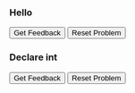 ### Hello
<div id="hello-sortableTrash" class="sortable-code"></div> 
<div id="hello-sortable" class="sortable-code"></div> 
<div style="clear:both;"></div> 
<p> 
    <input id="hello-feedbackLink" value="Get Feedback" type="button" /> 
    <input id="hello-newInstanceLink" value="Reset Problem" type="button" /> 
</p> 
<script type="text/javascript"> 
(function(){
  var initial = "public class Hello {\n" +
    "  public static void main(String[] args) {\n" +
    "    System.out.println(&quot;Hello, world!&quot;);\n" +
    "  }\n" +
    "}";
  var parsonsPuzzle = new ParsonsWidget({
    "sortableId": "hello-sortable",
    "max_wrong_lines": 10,
    "grader": ParsonsWidget._graders.LineBasedGrader,
    "exec_limit": 2500,
    "can_indent": true,
    "x_indent": 50,
    "lang": "en",
    "show_feedback": true
  });
  parsonsPuzzle.init(initial);
  parsonsPuzzle.shuffleLines();
  $("#hello-newInstanceLink").click(function(event){ 
      event.preventDefault(); 
      parsonsPuzzle.shuffleLines(); 
  }); 
  $("#hello-feedbackLink").click(function(event){ 
      event.preventDefault(); 
      parsonsPuzzle.getFeedback(); 
  }); 
})(); 
</script>

### Declare int
<div id="jumps-sortableTrash" class="sortable-code"></div> 
<div id="jumps-sortable" class="sortable-code"></div> 
<div style="clear:both;"></div> 
<p> 
    <input id="jumps-feedbackLink" value="Get Feedback" type="button" /> 
    <input id="jumps-newInstanceLink" value="Reset Problem" type="button" /> 
</p> 
<script type="text/javascript"> 
(function(){
  var initial = "public class Hello {\n" +
    "  public static void main(String[] args) {\n" +
    "    int numJumps = 300;\n" +
    "    System.out.println(&quot;I can jump &quot; + numJumps + &quot; times.&quot;);\n" +
    "  }\n" +
    "}";
  var parsonsPuzzle = new ParsonsWidget({
    "sortableId": "jumps-sortable",
    "max_wrong_lines": 10,
    "grader": ParsonsWidget._graders.LineBasedGrader,
    "exec_limit": 2500,
    "can_indent": true,
    "x_indent": 50,
    "lang": "en",
    "show_feedback": true
  });
  parsonsPuzzle.init(initial);
  parsonsPuzzle.shuffleLines();
  $("#jumps-newInstanceLink").click(function(event){ 
      event.preventDefault(); 
      parsonsPuzzle.shuffleLines(); 
  }); 
  $("#jumps-feedbackLink").click(function(event){ 
      event.preventDefault(); 
      parsonsPuzzle.getFeedback(); 
  }); 
})(); 
</script>
